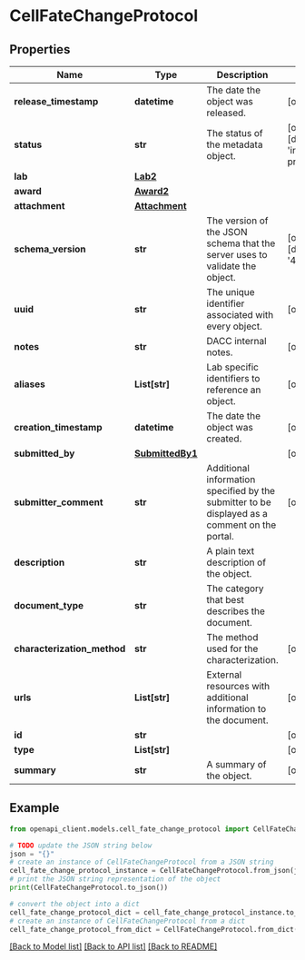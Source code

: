 # CellFateChangeProtocol


## Properties

Name | Type | Description | Notes
------------ | ------------- | ------------- | -------------
**release_timestamp** | **datetime** | The date the object was released. | [optional] 
**status** | **str** | The status of the metadata object. | [optional] [default to 'in progress']
**lab** | [**Lab2**](Lab2.md) |  | 
**award** | [**Award2**](Award2.md) |  | 
**attachment** | [**Attachment**](Attachment.md) |  | 
**schema_version** | **str** | The version of the JSON schema that the server uses to validate the object. | [optional] [default to '4']
**uuid** | **str** | The unique identifier associated with every object. | [optional] 
**notes** | **str** | DACC internal notes. | [optional] 
**aliases** | **List[str]** | Lab specific identifiers to reference an object. | [optional] 
**creation_timestamp** | **datetime** | The date the object was created. | [optional] 
**submitted_by** | [**SubmittedBy1**](SubmittedBy1.md) |  | [optional] 
**submitter_comment** | **str** | Additional information specified by the submitter to be displayed as a comment on the portal. | [optional] 
**description** | **str** | A plain text description of the object. | 
**document_type** | **str** | The category that best describes the document. | 
**characterization_method** | **str** | The method used for the characterization. | [optional] 
**urls** | **List[str]** | External resources with additional information to the document. | [optional] 
**id** | **str** |  | [optional] 
**type** | **List[str]** |  | [optional] 
**summary** | **str** | A summary of the object. | [optional] 

## Example

```python
from openapi_client.models.cell_fate_change_protocol import CellFateChangeProtocol

# TODO update the JSON string below
json = "{}"
# create an instance of CellFateChangeProtocol from a JSON string
cell_fate_change_protocol_instance = CellFateChangeProtocol.from_json(json)
# print the JSON string representation of the object
print(CellFateChangeProtocol.to_json())

# convert the object into a dict
cell_fate_change_protocol_dict = cell_fate_change_protocol_instance.to_dict()
# create an instance of CellFateChangeProtocol from a dict
cell_fate_change_protocol_from_dict = CellFateChangeProtocol.from_dict(cell_fate_change_protocol_dict)
```
[[Back to Model list]](../README.md#documentation-for-models) [[Back to API list]](../README.md#documentation-for-api-endpoints) [[Back to README]](../README.md)


